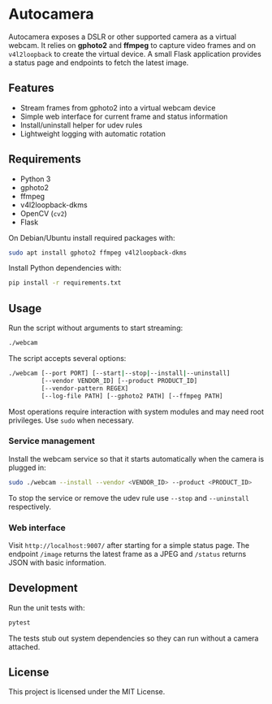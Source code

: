 # Autocamera

Autocamera exposes a DSLR or other supported camera as a virtual webcam.
It relies on **gphoto2** and **ffmpeg** to capture video frames and on
`v4l2loopback` to create the virtual device. A small Flask application
provides a status page and endpoints to fetch the latest image.

## Features

- Stream frames from gphoto2 into a virtual webcam device
- Simple web interface for current frame and status information
- Install/uninstall helper for udev rules
- Lightweight logging with automatic rotation

## Requirements

- Python 3
- gphoto2
- ffmpeg
- v4l2loopback-dkms
- OpenCV (`cv2`)
- Flask


On Debian/Ubuntu install required packages with:

```bash
sudo apt install gphoto2 ffmpeg v4l2loopback-dkms
```

Install Python dependencies with:

```bash
pip install -r requirements.txt
```

## Usage

Run the script without arguments to start streaming:

```bash
./webcam
```

The script accepts several options:

```bash
./webcam [--port PORT] [--start|--stop|--install|--uninstall]
         [--vendor VENDOR_ID] [--product PRODUCT_ID]
         [--vendor-pattern REGEX]
         [--log-file PATH] [--gphoto2 PATH] [--ffmpeg PATH]
```

Most operations require interaction with system modules and may need
root privileges. Use `sudo` when necessary.

### Service management

Install the webcam service so that it starts automatically when the
camera is plugged in:

```bash
sudo ./webcam --install --vendor <VENDOR_ID> --product <PRODUCT_ID>
```

To stop the service or remove the udev rule use `--stop` and
`--uninstall` respectively.

### Web interface

Visit `http://localhost:9007/` after starting for a simple status page.
The endpoint `/image` returns the latest frame as a JPEG and `/status`
returns JSON with basic information.

## Development

Run the unit tests with:

```bash
pytest
```

The tests stub out system dependencies so they can run without a camera
attached.

## License

This project is licensed under the MIT License.
